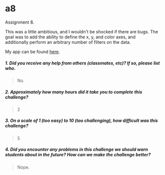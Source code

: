 # a8
Assignment 8.

This was a little ambitious, and I wouldn't be shocked if there are bugs. The goal was to add the ability to define the x, y, and color axes, and additionally perform an arbitrary number of filters on the data.

My app can be found [here](https://zmbc.shinyapps.io/iris/).


##### 1. Did you receive any help from others (classmates, etc)? If so, please list who.

> No.

##### 2. Approximately how many hours did it take you to complete this challenge?

> 2

##### 3. On a scale of 1 (too easy) to 10 (too challenging), how difficult was this challenge?

> 5

##### 4. Did you encounter any problems in this challenge we should warn students about in the future? How can we make the challenge better?

> Nope.

